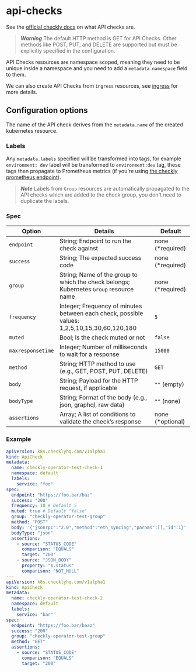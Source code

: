 # api-checks

See the [official checkly docs](https://www.checklyhq.com/docs/api-checks/) on what API checks are.

> ***Warning***
> The default HTTP method is GET for API Checks. Other methods like POST, PUT, and DELETE are supported but must be explicitly specified in the configuration.

API Checks resources are namespace scoped, meaning they need to be unique inside a namespace and you need to add a `metadata.namespace` field to them.

We can also create API Checks from `ingress` resources, see [ingress](ingress.md) for more details.

## Configuration options

The name of the API check derives from the `metadata.name` of the created kubernetes resource.

### Labels

Any `metadata.labels` specified will be transformed into tags, for example `environment: dev` label will be transformed to `environment:dev` tag, these tags then propagate to Prometheus metrics (if you're using [the checkly prometheus endpoint](https://www.checklyhq.com/docs/integrations/prometheus/)).

> ***Note***
> Labels from `Group` resources are automatically propagated to the API checks which are added to the check group, you don't need to duplicate the labels.

### Spec

| Option         | Details     | Default |
|--------------|-----------|------------|
| `endpoint` | String; Endpoint to run the check against | none (*required) |
| `success` | String; The expected success code | none (*required) |
| `group` | String; Name of the group to which the check belongs; Kubernetes `Group` resource name | none (*required) |
| `frequency` | Integer; Frequency of minutes between each check, possible values: 1,2,5,10,15,30,60,120,180 | `5` |
| `muted` | Bool; Is the check muted or not | `false` |
| `maxresponsetime` | Integer; Number of milliseconds to wait for a response | `15000` |
| `method` | String; HTTP method to use (e.g., GET, POST, PUT, DELETE) | `GET` |
| `body` | String; Payload for the HTTP request, if applicable | `""` (empty) |
| `bodyType` | String; Format of the body (e.g., json, graphql, raw data) | `""` (none) |
| `assertions` | Array; A list of conditions to validate the check’s response | none (*optional) |

### Example

```yaml
apiVersion: k8s.checklyhq.com/v1alpha1
kind: ApiCheck
metadata:
  name: checkly-operator-test-check-1
  namespace: default
  labels:
    service: "foo"
spec:
  endpoint: "https://foo.bar/baz"
  success: "200"
  frequency: 10 # Default 5
  muted: true # Default "false"
  group: "checkly-operator-test-group"
  method: "POST"
  body: '{"jsonrpc":"2.0","method":"eth_syncing","params":[],"id":1}'
  bodyType: "json"
  assertions:
    - source: "STATUS_CODE"
      comparison: "EQUALS"
      target: "200"
    - source: "JSON_BODY"
      property: "$.status"
      comparison: "NOT_NULL"
---
apiVersion: k8s.checklyhq.com/v1alpha1
kind: ApiCheck
metadata:
  name: checkly-operator-test-check-2
  namespace: default
  labels:
    service: "bar"
spec:
  endpoint: "https://foo.bar/baaz"
  success: "200"
  group: "checkly-operator-test-group"
  method: "GET"
  assertions:
    - source: "STATUS_CODE"
      comparison: "EQUALS"
      target: "200"
